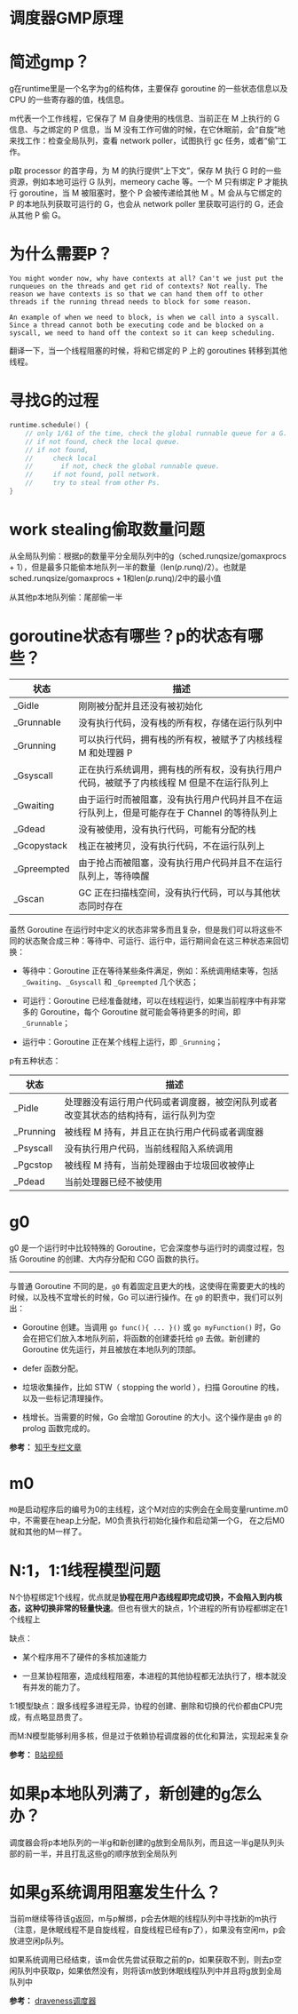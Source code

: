 # 调度器GMP原理

# 简述gmp？

g在runtime里是一个名字为g的结构体，主要保存 goroutine 的一些状态信息以及 CPU 的一些寄存器的值，栈信息。

m代表一个工作线程，它保存了 M 自身使用的栈信息、当前正在 M 上执行的 G 信息、与之绑定的 P 信息，当 M 没有工作可做的时候，在它休眠前，会“自旋”地来找工作：检查全局队列，查看 network poller，试图执行 gc 任务，或者“偷”工作。

p取 processor 的首字母，为 M 的执行提供“上下文”，保存 M 执行 G 时的一些资源，例如本地可运行 G 队列，memeory cache 等。一个 M 只有绑定 P 才能执行 goroutine，当 M 被阻塞时，整个 P 会被传递给其他 M 。M 会从与它绑定的 P 的本地队列获取可运行的 G，也会从 network poller 里获取可运行的 G，还会从其他 P 偷 G。



# 为什么需要P？

```
You might wonder now, why have contexts at all? Can't we just put the runqueues on the threads and get rid of contexts? Not really. The reason we have contexts is so that we can hand them off to other threads if the running thread needs to block for some reason.

An example of when we need to block, is when we call into a syscall. Since a thread cannot both be executing code and be blocked on a syscall, we need to hand off the context so it can keep scheduling.
```

翻译一下，当一个线程阻塞的时候，将和它绑定的 P 上的 goroutines 转移到其他线程。



# 寻找G的过程

```go
runtime.schedule() {
    // only 1/61 of the time, check the global runnable queue for a G.
    // if not found, check the local queue.
    // if not found,
  	//     check local
    //		 if not, check the global runnable queue.
    //     if not found, poll network.
    //     try to steal from other Ps.   
}
```



# work stealing偷取数量问题

从全局队列偷：根据p的数量平分全局队列中的g（sched.runqsize/gomaxprocs + 1），但是最多只能偷本地队列一半的数量（len(_p_.runq)/2）。也就是sched.runqsize/gomaxprocs + 1和len(_p_.runq)/2中的最小值

从其他p本地队列偷：尾部偷一半



# goroutine状态有哪些？p的状态有哪些？

| 状态        | 描述                                                         |
| ----------- | ------------------------------------------------------------ |
| _Gidle      | 刚刚被分配并且还没有被初始化                                 |
| _Grunnable  | 没有执行代码，没有栈的所有权，存储在运行队列中               |
| _Grunning   | 可以执行代码，拥有栈的所有权，被赋予了内核线程 M 和处理器 P  |
| _Gsyscall   | 正在执行系统调用，拥有栈的所有权，没有执行用户代码，被赋予了内核线程 M 但是不在运行队列上 |
| _Gwaiting   | 由于运行时而被阻塞，没有执行用户代码并且不在运行队列上，但是可能存在于 Channel 的等待队列上 |
| _Gdead      | 没有被使用，没有执行代码，可能有分配的栈                     |
| _Gcopystack | 栈正在被拷贝，没有执行代码，不在运行队列上                   |
| _Gpreempted | 由于抢占而被阻塞，没有执行用户代码并且不在运行队列上，等待唤醒 |
| _Gscan      | GC 正在扫描栈空间，没有执行代码，可以与其他状态同时存在      |

虽然 Goroutine 在运行时中定义的状态非常多而且复杂，但是我们可以将这些不同的状态聚合成三种：等待中、可运行、运行中，运行期间会在这三种状态来回切换：

- 等待中：Goroutine 正在等待某些条件满足，例如：系统调用结束等，包括 `_Gwaiting`、`_Gsyscall` 和 `_Gpreempted` 几个状态；
  
- 可运行：Goroutine 已经准备就绪，可以在线程运行，如果当前程序中有非常多的 Goroutine，每个 Goroutine 就可能会等待更多的时间，即 `_Grunnable`；
  
- 运行中：Goroutine 正在某个线程上运行，即 `_Grunning`；



p有五种状态：

| 状态      | 描述                                                         |
| --------- | ------------------------------------------------------------ |
| _Pidle    | 处理器没有运行用户代码或者调度器，被空闲队列或者改变其状态的结构持有，运行队列为空 |
| _Prunning | 被线程 M 持有，并且正在执行用户代码或者调度器                |
| _Psyscall | 没有执行用户代码，当前线程陷入系统调用                       |
| _Pgcstop  | 被线程 M 持有，当前处理器由于垃圾回收被停止                  |
| _Pdead    | 当前处理器已经不被使用                                       |



# g0

g0 是一个运行时中比较特殊的 Goroutine，它会深度参与运行时的调度过程，包括 Goroutine 的创建、大内存分配和 CGO 函数的执行。

******

与普通 Goroutine 不同的是，`g0` 有着固定且更大的栈，这使得在需要更大的栈的时候，以及栈不宜增长的时候，Go 可以进行操作。在 `g0` 的职责中，我们可以列出：

- Goroutine 创建。当调用 `go func(){ ... }()` 或 `go myFunction()` 时，Go 会在把它们放入本地队列前，将函数的创建委托给 `g0` 去做。新创建的 Goroutine 优先运行，并且被放在本地队列的顶部。
  
- defer 函数分配。
  
- 垃圾收集操作，比如 STW（ stopping the world ），扫描 Goroutine 的栈，以及一些标记清理操作。
  
- 栈增长。当需要的时候，Go 会增加 Goroutine 的大小。这个操作是由 `g0` 的 prolog 函数完成的。

**参考：** [知乎专栏文章](https://zhuanlan.zhihu.com/p/381747249)



# m0

`M0`是启动程序后的编号为0的主线程，这个M对应的实例会在全局变量runtime.m0中，不需要在heap上分配，M0负责执行初始化操作和启动第一个G， 在之后M0就和其他的M一样了。



# N:1，1:1线程模型问题

N个协程绑定1个线程，优点就是**协程在用户态线程即完成切换，不会陷入到内核态，这种切换非常的轻量快速**。但也有很大的缺点，1个进程的所有协程都绑定在1个线程上

缺点：

- 某个程序用不了硬件的多核加速能力
  
- 一旦某协程阻塞，造成线程阻塞，本进程的其他协程都无法执行了，根本就没有并发的能力了。



1:1模型缺点：跟多线程多进程无异，协程的创建、删除和切换的代价都由CPU完成，有点略显昂贵了。

而M:N模型能够利用多核，但是过于依赖协程调度器的优化和算法，实现起来复杂


**参考：** [B站视频](https://www.bilibili.com/video/BV19r4y1w7Nx?p=2)



# 如果p本地队列满了，新创建的g怎么办？

调度器会将p本地队列的一半g和新创建的g放到全局队列，而且这一半g是队列头部的前一半，并且打乱这些g的顺序放到全局队列



# 如果g系统调用阻塞发生什么？

当前m继续等待该g返回，m与p解绑，p会去休眠的线程队列中寻找新的m执行（注意，是休眠线程不是自旋线程，自旋线程已经有p了），如果没有空闲m，p会放进空闲p队列。

如果系统调用已经结束，该m会优先尝试获取之前的p，如果获取不到，则去p空闲队列中获取p，如果依然没有，则将该m放到休眠线程队列中并且将g放到全局队列中

**参考：** [draveness调度器](https://draveness.me/golang/docs/part3-runtime/ch06-concurrency/golang-goroutine/#%E7%B3%BB%E7%BB%9F%E8%B0%83%E7%94%A8)

